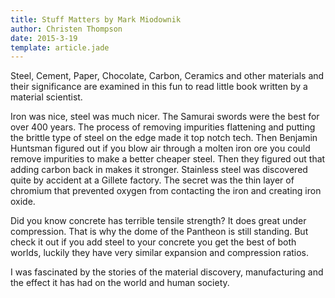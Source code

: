 ```yaml
---
title: Stuff Matters by Mark Miodownik
author: Christen Thompson
date: 2015-3-19
template: article.jade 
---
```


Steel, Cement, Paper, Chocolate, Carbon, Ceramics and other materials and their significance are examined in this fun to read little book written by a material scientist.

<span class="more"></span>

Iron was nice, steel was much nicer. The Samurai swords were the best for over 400 years. The process of removing impurities flattening and putting the brittle type of steel on the edge made it top notch tech.  Then Benjamin Huntsman figured out if you blow air through a molten iron ore you could remove impurities to make a better cheaper steel.  Then they figured out that adding carbon back in makes it stronger. Stainless steel was discovered quite by accident at a Gillete factory. The secret was the thin layer of chromium that prevented oxygen from contacting the iron and creating iron oxide.


Did you know concrete has terrible tensile strength?  It does great under compression. That is why the dome of the Pantheon is still standing. But check it out if you add steel to your concrete you get the best of both worlds, luckily they have very similar expansion and compression ratios.

I was fascinated by the stories of the material discovery, manufacturing and the effect it has had on the world and human society.  





